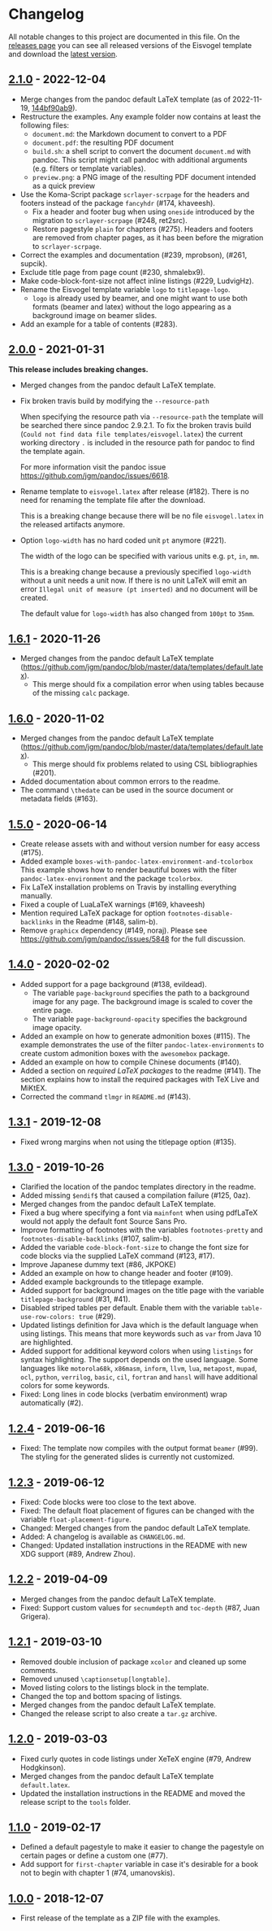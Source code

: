 # Changelog

All notable changes to this project are documented in this file. On the [releases page](https://github.com/Wandmalfarbe/pandoc-latex-template/releases/) you can see all released versions of the Eisvogel template and download the [latest version](https://github.com/Wandmalfarbe/pandoc-latex-template/releases/latest).

## [2.1.0] - 2022-12-04

- Merge changes from the pandoc default LaTeX template (as of 2022-11-19, [144bf90ab9](https://github.com/jgm/pandoc/blob/144bf90ab92b517dd721baf80f121f86187ccd61/data/templates/default.latex)).
- Restructure the examples. Any example folder now contains at least the following files:
  - `document.md`: the Markdown document to convert to a PDF
  - `document.pdf`: the resulting PDF document
  - `build.sh`: a shell script to convert the document `document.md` with pandoc. This script might call pandoc with additional arguments (e.g. filters or template variables).
  - `preview.png`: a PNG image of the resulting PDF document intended as a quick preview
- Use the Koma-Script package `scrlayer-scrpage` for the headers and footers instead of the package `fancyhdr` (#174, khaveesh).
  - Fix a header and footer bug when using `oneside` introduced by the migration to `scrlayer-scrpage` (#248, ret2src).
  - Restore pagestyle `plain` for chapters (#275). Headers and footers are removed from chapter pages, as it has been before the migration to `scrlayer-scrpage`.
- Correct the examples and documentation (#239, mprobson), (#261, supcik).
- Exclude title page from page count (#230, shmalebx9).
- Make code-block-font-size not affect inline listings (#229, LudvigHz).
- Rename the Eisvogel template variable `logo` to `titlepage-logo`.
  - `logo` is already used by beamer, and one might want to use both
  formats (beamer and latex) without the logo appearing as a
  background image on beamer slides.
- Add an example for a table of contents (#283).

## [2.0.0] - 2021-01-31

**This release includes breaking changes.**

- Merged changes from the pandoc default LaTeX template.
- Fix broken travis build by modifying the `--resource-path`

    When specifying the resource path via `--resource-path` the template will be searched there since pandoc 2.9.2.1.
    To fix the broken travis build (`Could not find data file templates/eisvogel.latex`) the current working directory `.` is included in the resource path for pandoc to find the template again.

    For more information visit the pandoc issue <https://github.com/jgm/pandoc/issues/6618>.
- Rename template to `eisvogel.latex` after release (#182). There is no need for renaming the template file after the download.

    This is a breaking change because there will be no file `eisvogel.latex` in the released artifacts anymore.

- Option `logo-width` has no hard coded unit `pt` anymore (#221).

    The width of the logo can be specified with various units e.g. `pt`, `in`, `mm`.

    This is a breaking change because a previously specified `logo-width` without a unit needs a unit now. If there is no unit LaTeX will emit an error `Illegal unit of measure (pt inserted)` and no document will be created.

    The default value for `logo-width` has also changed from `100pt` to `35mm`.

## [1.6.1] - 2020-11-26

- Merged changes from the pandoc default LaTeX template (https://github.com/jgm/pandoc/blob/master/data/templates/default.latex).
    - This merge should fix a compilation error when using tables because of the missing `calc` package.

## [1.6.0] - 2020-11-02

- Merged changes from the pandoc default LaTeX template (https://github.com/jgm/pandoc/blob/master/data/templates/default.latex).
    - This merge should fix problems related to using CSL bibliographies (#201).
- Added documentation about common errors to the readme.
- The command `\thedate` can be used in the source document or metadata fields (#163).

## [1.5.0] - 2020-06-14

- Create release assets with and without version number for easy access (#175).
- Added example `boxes-with-pandoc-latex-environment-and-tcolorbox` This example shows how to render beautiful boxes with the filter `pandoc-latex-environment` and the package `tcolorbox`.
- Fix LaTeX installation problems on Travis by installing everything manually.
- Fixed a couple of LuaLaTeX warnings (#169, khaveesh)
- Mention required LaTeX package for option `footnotes-disable-backlinks` in the Readme (#148, salim-b).
- Remove `graphicx` dependency (#149, noraj). Please see https://github.com/jgm/pandoc/issues/5848 for the full discussion.

## [1.4.0] - 2020-02-02

- Added support for a page background (#138, evildead).
    - The variable `page-background` specifies the path to a background image for any page. The background image is scaled to cover the entire page.
    - The variable `page-background-opacity` specifies the background image opacity.
- Added an example on how to generate admonition boxes (#115). The example demonstrates the use of the filter `pandoc-latex-environments` to create custom admonition boxes with the `awesomebox` package.
- Added an example on how to compile Chinese documents (#140).
- Added a section on *required LaTeX packages* to the readme (#141). The section explains how to install the required packages with TeX Live and MiKtEX.
- Corrected the command `tlmgr` in `README.md` (#143).

## [1.3.1] - 2019-12-08

- Fixed wrong margins when not using the titlepage option (#135).

## [1.3.0] - 2019-10-26

- Clarified the location of the pandoc templates directory in the readme.
- Added missing `$endif$` that caused a compilation failure (#125, 0az).
- Merged changes from the pandoc default LaTeX template.
- Fixed a bug where specifying a font via `mainfont` when using pdfLaTeX would not apply the default font Source Sans Pro.
- Improve formatting of footnotes with the variables `footnotes-pretty` and `footnotes-disable-backlinks` (#107, salim-b).
- Added the variable `code-block-font-size` to change the font size for code blocks via the supplied LaTeX command (#123, #17).
- Improve Japanese dummy text (#86, JKPOKE)
- Added an example on how to change header and footer (#109).
- Added example backgrounds to the titlepage example.
- Added support for background images on the title page with the variable `titlepage-background` (#31, #41).
- Disabled striped tables per default. Enable them with the variable `table-use-row-colors: true` (#29).
- Updated listings definition for Java which is the default language when using listings. This means that more keywords such as `var` from Java 10 are highlighted.
- Added support for additional keyword colors when using `listings` for syntax highlighting. The support depends on the used language. Some languages like `motorola68k`, `x86masm`, `inform`, `llvm`, `lua`, `metapost`, `mupad`, `ocl`, `python`, `verrilog`, `basic`, `cil`, `fortran` and `hansl` will have additional colors for some keywords.
- Fixed: Long lines in code blocks (verbatim environment) wrap automatically (#2).

## [1.2.4] - 2019-06-16

- Fixed: The template now compiles with the output format `beamer` (#99). The styling for the generated slides is currently not customized.

## [1.2.3] - 2019-06-12

- Fixed: Code blocks were too close to the text above.
- Fixed: The default float placement of figures can be changed with the variable `float-placement-figure`.
- Changed: Merged changes from the pandoc default LaTeX template.
- Added: A changelog is available as `CHANGELOG.md`.
- Changed: Updated installation instructions in the README with new XDG support (#89, Andrew Zhou).

## [1.2.2] - 2019-04-09

- Merged changes from the pandoc default LaTeX template.
- Fixed: Support custom values for `secnumdepth` and `toc-depth` (#87, Juan Grigera).

## [1.2.1] - 2019-03-10

- Removed double inclusion of package `xcolor` and cleaned up some comments.
- Removed unused `\captionsetup[longtable]`.
- Moved listing colors to the listings block in the template.
- Changed the top and bottom spacing of listings.
- Merged changes from the pandoc default LaTeX template.
- Changed the release script to also create a `tar.gz` archive.

## [1.2.0] - 2019-03-03

- Fixed curly quotes in code listings under XeTeX engine (#79, Andrew Hodgkinson).
- Merged changes from the pandoc default LaTeX template `default.latex`.
- Updated the installation instructions in the README and moved the release script to the `tools` folder.

## [1.1.0] - 2019-02-17

- Defined a default pagestyle to make it easier to change the pagestyle on certain pages or define a custom one (#77).
- Add support for `first-chapter` variable in case it's desirable for a book not to begin with chapter 1 (#74, umanovskis).

## [1.0.0] - 2018-12-07

- First release of the template as a ZIP file with the examples.

[2.1.0]: https://github.com/Wandmalfarbe/pandoc-latex-template/compare/v2.0.0...v2.1.0
[2.0.0]: https://github.com/Wandmalfarbe/pandoc-latex-template/compare/v1.6.1...v2.0.0
[1.6.1]: https://github.com/Wandmalfarbe/pandoc-latex-template/compare/v1.6.0...v1.6.1
[1.6.0]: https://github.com/Wandmalfarbe/pandoc-latex-template/compare/v1.5.0...v1.6.0
[1.5.0]: https://github.com/Wandmalfarbe/pandoc-latex-template/compare/v1.4.0...v1.5.0
[1.4.0]: https://github.com/Wandmalfarbe/pandoc-latex-template/compare/v1.3.1...v1.4.0
[1.3.1]: https://github.com/Wandmalfarbe/pandoc-latex-template/compare/v1.3.0...v1.3.1
[1.3.0]: https://github.com/Wandmalfarbe/pandoc-latex-template/compare/v1.2.4...v1.3.0
[1.2.4]: https://github.com/Wandmalfarbe/pandoc-latex-template/compare/v1.2.3...v1.2.4
[1.2.3]: https://github.com/Wandmalfarbe/pandoc-latex-template/compare/v1.2.2...v1.2.3
[1.2.2]: https://github.com/Wandmalfarbe/pandoc-latex-template/compare/v1.2.1...v1.2.2
[1.2.1]: https://github.com/Wandmalfarbe/pandoc-latex-template/compare/v1.2.0...v1.2.1
[1.2.0]: https://github.com/Wandmalfarbe/pandoc-latex-template/compare/1.1.0...v1.2.0
[1.1.0]: https://github.com/Wandmalfarbe/pandoc-latex-template/compare/v1.0.0...1.1.0
[1.0.0]: https://github.com/Wandmalfarbe/pandoc-latex-template/releases/tag/v1.0.0